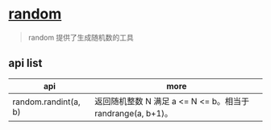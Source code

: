 # [random](https://docs.python.org/zh-cn/3/library/random.html)

> random 提供了生成随机数的工具

## api list

| api                  | more                                                        |
| -------------------- | ----------------------------------------------------------- |
| random.randint(a, b) | 返回随机整数 N 满足 a <= N <= b。相当于 randrange(a, b+1)。 |
